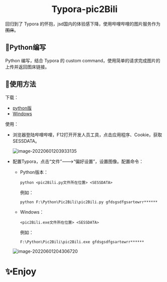 <center><h1>Typora-pic2Bili</h1></center>

回归到了 Typora 的怀抱，jsd国内的体验感下降，使用哔哩哔哩的图片服务作为~~图床~~。

## 🐍Python编写

Python 编写，结合 Typora 的 custom command，使用简单的请求完成图片的上传并返回图床链接。

## 📑使用方法

下载：

+ [python版](https://github.com/flipped-1121/Typora-pic2Bili/raw/master/pic2Bili.py)
+ [Windows](https://github.com/flipped-1121/Typora-pic2Bili/releases)

使用：

+ 浏览器登陆哔哩哔哩，F12打开开发人员工具，点击应用程序、Cookie，获取SESSDATA。

  ![image-20220601203933135](https://i0.hdslb.com/bfs/album/a111cf2e90040b158c8d0cf51d102564b0e44bf3.png)

+ 配置Typora，点击“文件”--->“偏好设置”，设置图像。配置命令：

  + Python版本：

    ```shell
    python <pic2Bili.py文件所在位置> <SESSDATA>
    ```

    例如：

    ```shell
    python ‪F:\Python\Pic2Bili\pic2Bili.py gfdsgsdfgsartewrr******
    ```

  + Windows：

    ```shell
    <pic2Bili.exe文件所在位置> <SESSDATA>
    ```

    例如：

    ```shell
    F:\Python\Pic2Bili\pic2Bili.exe gfdsgsdfgsartewrr******
    ```

    

  ![image-20220601204306720](https://i0.hdslb.com/bfs/album/9de8de05b31c0a6ab202039f28800c3de9ffe8c4.png)

<h1>✨Enjoy</h1>